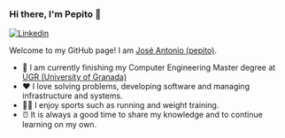 ### Hi there, I'm Pepito 👋

[![Linkedin](https://img.shields.io/badge/-LinkedIn-blue?style=flat&logo=Linkedin&logoColor=white)](https://www.linkedin.com/in/gelbevomei/)

Welcome to my GitHub page! I am [José Antonio (pepito)](https://www.github.com/pepitoenpeligro).

- 🌱 I am currently finishing my Computer Engineering Master degree at [UGR (University of Granada)](https://www.ugr.es/en/)
- ❤️ I love solving problems, developing software and managing infrastructure and systems.
- 🏋🏻 I enjoy sports such as running and weight training.
- ⏰ It is always a good time to share my knowledge and to continue learning on my own.



<!--
**pepitoenpeligro/pepitoenpeligro** is a ✨ _special_ ✨ repository because its `README.md` (this file) appears on your GitHub profile.

Here are some ideas to get you started:

- 🔭 I’m currently working on ...

- 👯 I’m looking to collaborate on ...
- 🤔 I’m looking for help with ...
- 💬 Ask me about ...
- 📫 How to reach me: ...
- 😄 Pronouns: ...
- ⚡ Fun fact: ...
-->
